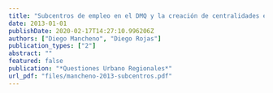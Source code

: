 ```yaml
---
title: "Subcentros de empleo en el DMQ y la creación de centralidades en el Plan Metropolitano de Ordenamiento Territorial 2012-2022"
date: 2013-01-01
publishDate: 2020-02-17T14:27:10.996206Z
authors: ["Diego Mancheno", "Diego Rojas"]
publication_types: ["2"]
abstract: ""
featured: false
publication: "*Questiones Urbano Regionales*"
url_pdf: "files/mancheno-2013-subcentros.pdf"
---
```


